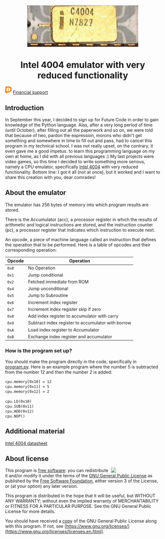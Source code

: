 <p align="center"><img src="https://github.com/YuraFX/i4004-py/blob/main/images/4004.png?raw=true" width="360"></p>
<h1 align="center">Intel 4004 emulator with very reduced functionality</h1>

![donate](https://github.com/YuraFX/i4004-py/blob/main/images/donation_alerts.png?raw=true) [Financial support](https://www.donationalerts.com/r/yura_fx)

## Introduction

In September this year, I decided to sign up for Future Code in order to gain knowledge of the Python language. Alas, after a very long period of time (until October), 
after filling out all the paperwork and so on, we were told that because of two, pardon the expression, morons who didn't get something and somewhere 
in time to fill out and pass, had to cancel this program in my technical school. I was not really upset, on the contrary, it even gave me a good impetus. 
to learn this programming language on my own at home, as I did with all previous languages :) My last projects were 
video games, so this time I decided to write something more serious, namely a CPU emulator, specifically [Intel 4004](https://en.wikipedia.org/wiki/Intel_4004) with very reduced functionality. 
Bottom line: I got it all (not at once), but it worked and I want to share this creation with you, dear comrades!

## About the emulator

The emulator has 256 bytes of memory into which program results are stored.

There is the Accumulator (acc), a processor register in which the results of arithmetic and logical instructions are stored, 
and the instruction counter (pc), a processor register that indicates which instruction to execute next.

An opcode, a piece of machine language called an instruction that defines the operation that to be performed. 
Here is a table of opcodes and their corresponding operation:

|Opcode |Operation                                                             |
|------|-----------------------------------------------------------------------|
|`0x0`|No Operation                                                            |
|`0x1`|Jump conditional                                                        |
|`0x2`|Fetched immediate from ROM                                              |
|`0x4`|Jump unconditional                                                      |
|`0x5`|Jump to Subroutine                                                      |
|`0x6`|Increment index register                                                |
|`0x7`|Increment index register skip if zero                                   |
|`0x8`|Add index register to accumulator with carry                            |
|`0x9`|Subtract index register to accumulator with borrow                      |
|`0xA`|Load index register to Accumulator                                      |
|`0xB`|Exchange index register and accumulator                                 |

### How is the program set up?

You should make the program directly in the code, specifically in [program.py](https://github.com/YuraFX/i4004-py/blob/main/src/program.py). 
Here is an example program where the number 5 is subtracted from the number 12 and then the number 2 is added:

```
cpu.memory[0x10] = 12
cpu.memory[0x11] = 5
cpu.memory[0x12] = 2

cpu.LD(0x10)
cpu.SUB(0x11)
cpu.ADD(0x12)
cpu.NOP()
```

## Additional material

[Intel 4004 datasheet](https://archive.org/download/intel-4004/intel-4004.pdf)

## About license

<img src="https://www.gnu.org/graphics/gplv3-with-text-136x68.png" width="160" align="right">

This program is [free software](https://www.gnu.org/philosophy/free-sw.en.html): you can redistribute it and/or modify it under the terms of the [GNU General Public License](https://www.gnu.org/licenses/gpl-3.0.en.html) as published by the [Free Software Foundation](https://www.fsf.org/), either version 3 of the License, or (at your option) any later version.

This program is distributed in the hope that it will be useful, but WITHOUT ANY WARRANTY; without even the implied warranty of MERCHANTABILITY or FITNESS FOR A PARTICULAR PURPOSE. See the GNU General Public License for more details.

You should have received a [copy](https://github.com/YuraFX/i4004-py/blob/main/LICENSE) of the GNU General Public License along with this program. If not, see [https://www.gnu.org/licenses/](https://www.gnu.org/licenses/licenses.en.html).
